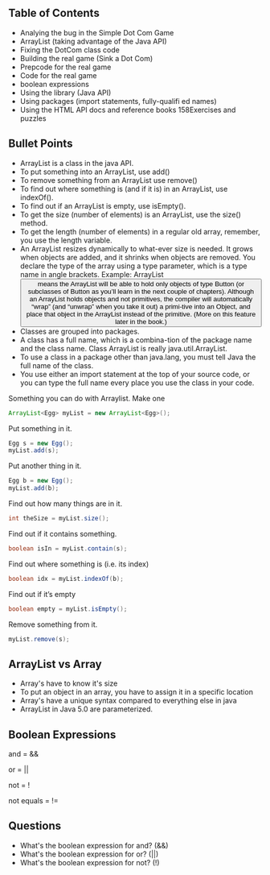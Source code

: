 ## Table of Contents
- Analying the bug in the Simple Dot Com Game 
- ArrayList (taking advantage of  the Java API) 
- Fixing the DotCom class code 
- Building the real game (Sink a Dot Com) 
- Prepcode for the real game                                                                      
- Code for the real game  
- boolean expressions                                                                             
- Using the library (Java API) 
- Using packages (import statements, fully-qualifi ed names) 
- Using the HTML API docs and reference books 158Exercises and puzzles 

## Bullet Points

- ArrayList is a class in the java API.
- To put something into an ArrayList, use add()
- To remove something from an ArrayList use remove()
- To find out where something is (and if it is) in an ArrayList, use indexOf().
- To find out if an ArrayList is empty, use isEmpty().
- To get the size (number of elements) is an ArrayList, use the size() method.
- To get the length (number of elements) in a regular old array, remember, you use the length variable.
- An ArrayList resizes dynamically to what-ever size is needed. It grows when objects are added, and it shrinks when objects are removed. You declare the type of the array using a type parameter, which is a type name in angle brackets. Example: ArrayList<Button> means the ArrayList will be able to hold only objects of type Button (or subclasses of Button as you’ll learn in the next couple of chapters). Although an ArrayList holds objects and not primitives, the compiler will automatically “wrap” (and “unwrap” when you take it out) a primi-tive into an Object, and place that object in the ArrayList instead of the primitive. (More on this feature later in the book.)
- Classes are grouped into packages.
- A class has a full name, which is a combina-tion of the package name and the class name. Class ArrayList is really java.util.ArrayList.
- To use a class in a package other than java.lang, you must tell Java the full name of the class.
- You use either an import statement at the top of your source code, or you can type the full name every place you use the class in your code.
  
Something you can do with Arraylist.
Make one
``` java
ArrayList<Egg> myList = new ArrayList<Egg>();
```
Put something in it.
``` java	
Egg s = new Egg();
myList.add(s);
```

Put another thing in it.
``` java	
Egg b = new Egg();
myList.add(b);
```

Find out how many things are in it.	
``` java
int theSize = myList.size();
```

Find out if it contains something.
``` java
boolean isIn = myList.contain(s);
``` 

Find out where something is (i.e. its index)
``` java	
boolean idx = myList.indexOf(b);
```

Find out if it’s empty
``` java
boolean empty = myList.isEmpty();
```
Remove something from it.
``` java
myList.remove(s);
```

## ArrayList vs Array

- Array's have to know it's size
- To put an object in an array, you have to assign it in a specific location
- Array's have a unique syntax compared to everything else in java
- ArrayList in Java 5.0 are parameterized.

## Boolean Expressions

and = &&

or = ||

not = !

not equals = !=

## Questions 
- What's the boolean expression for and? (&&)
- What's the boolean expression for or? (||)
- What's the boolean expression for not? (!)